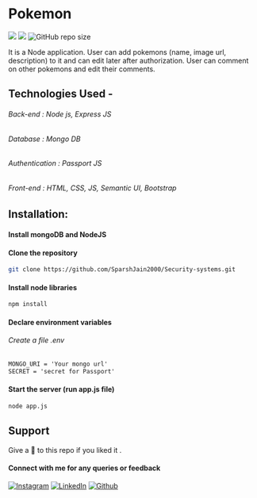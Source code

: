 # Pokemon
[![](https://img.shields.io/static/v1?message=Back-end&label=NodeJS&logo=javascript&color=orange&style=for-the-badge)](https://nodejs.org/en/)
[![](https://img.shields.io/static/v1?message=Database&label=MongoDB&logo=mongodb&color=blue&style=for-the-badge)](https://www.mongodb.com/)
![GitHub repo size](https://img.shields.io/github/repo-size/SparshJain2000/Pokemon?logo=github&style=for-the-badge)

 It is a Node application. User can add pokemons (name, image url, description) to it and can edit later after authorization. User can comment on other pokemons and edit their comments.
 
## Technologies Used -
 ###### Back-end : Node  js, Express JS
 ###### Database : Mongo DB
 ###### Authentication : Passport JS
 ###### Front-end : HTML, CSS, JS, Semantic UI, Bootstrap
 
## Installation:
  #### Install mongoDB and NodeJS
  #### Clone the repository
  ```bash
  git clone https://github.com/SparshJain2000/Security-systems.git
  ```
  #### Install node libraries
  ```bash
  npm install
  ```
  #### Declare environment variables
  ###### Create a file .env
  ```txt
  MONGO_URI = 'Your mongo url'
  SECRET = 'secret for Passport'
  ```
  #### Start the server (run app.js file)
  ```bash
  node app.js
  ```
 
## Support
Give a 🌟 to this repo if you liked it .

#### Connect with me for any queries or feedback

[![Instagram](https://img.shields.io/static/v1.svg?label=follow&message=@sparsh._jain&color=grey&logo=instagram&style=for-the-badge&logoColor=white&colorA=critical)](https://www.instagram.com/sparsh._jain/) [![LinkedIn](https://img.shields.io/static/v1.svg?label=connect&message=@SparshJain&color=success&logo=linkedin&style=for-the-badge&logoColor=white&colorA=blue)](https://www.linkedin.com/in/sparsh-jain-87379a168/) [![Github](https://img.shields.io/static/v1.svg?label=follow&message=@SparshJain2000&color=grey&logo=github&style=for-the-badge&logoColor=white&colorA=black)](https://www.github.com/SparshJain2000/)
